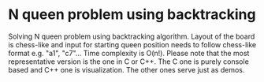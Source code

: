 # N queen problem using backtracking 
Solving N queen problem using backtracking algorithm. 
Layout of the board is chess-like and input for starting queen position needs to follow chess-like format e.g. "a1", "c7"...
Time complexity is O(n!). 
Please note that the most representative version is the one in C or C++. The C one is purely console based and C++ one is visualization.
The other ones serve just as demos.
